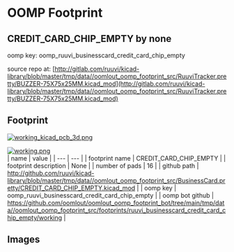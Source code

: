 # OOMP Footprint  
## CREDIT_CARD_CHIP_EMPTY  by none  
  
oomp key: oomp_ruuvi_businesscard_credit_card_chip_empty  
  
source repo at: [http://gitlab.com/ruuvi/kicad-library/blob/master/tmp/data//oomlout_oomp_footprint_src/RuuviTracker.pretty/BUZZER-75X75x25MM.kicad_mod](http://gitlab.com/ruuvi/kicad-library/blob/master/tmp/data//oomlout_oomp_footprint_src/RuuviTracker.pretty/BUZZER-75X75x25MM.kicad_mod)  
## Footprint  
  
[![working_kicad_pcb_3d.png](working_kicad_pcb_3d_600.png)](working_kicad_pcb_3d.png)  
  
[![working.png](working_600.png)](working.png)  
| name | value | 
| --- | --- | 
| footprint name | CREDIT_CARD_CHIP_EMPTY | 
| footprint description | None | 
| number of pads | 16 | 
| github path | http://github.com/ruuvi/kicad-library/blob/master/tmp/data//oomlout_oomp_footprint_src/BusinessCard.pretty/CREDIT_CARD_CHIP_EMPTY.kicad_mod | 
| oomp key | oomp_ruuvi_businesscard_credit_card_chip_empty | 
| oomp bot github | https://github.com/oomlout/oomlout_oomp_footprint_bot/tree/main/tmp/data//oomlout_oomp_footprint_src/footprints/ruuvi_businesscard_credit_card_chip_empty/working | 
## Images  
